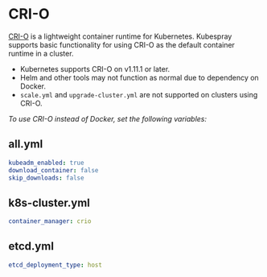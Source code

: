 # CRI-O

[CRI-O] is a lightweight container runtime for Kubernetes.
Kubespray supports basic functionality for using CRI-O as the default container runtime in a cluster.

* Kubernetes supports CRI-O on v1.11.1 or later.
* Helm and other tools may not function as normal due to dependency on Docker.
* `scale.yml` and `upgrade-cluster.yml` are not supported on clusters using CRI-O.

_To use CRI-O instead of Docker, set the following variables:_

## all.yml

```yaml
kubeadm_enabled: true
download_container: false
skip_downloads: false
```

## k8s-cluster.yml

```yaml
container_manager: crio
```

## etcd.yml

```yaml
etcd_deployment_type: host
```

[CRI-O]: https://cri-o.io/
